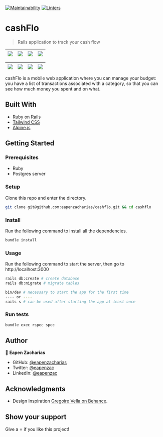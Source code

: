 [![Maintainability](https://api.codeclimate.com/v1/badges/929dc603d4a0d8d0637c/maintainability)](https://codeclimate.com/github/eapenzacharias/cashflo/maintainability) [![Linters](https://github.com/eapenzacharias/cashflo/actions/workflows/linters.yml/badge.svg)](https://github.com/eapenzacharias/cashflo/actions/workflows/linters.yml) 

# cashFlo

> Rails application to track your cash flow

| ![](https://user-images.githubusercontent.com/49812651/161870023-731acda2-e065-4a8d-ab35-d4e0960b2d85.png) | ![](https://user-images.githubusercontent.com/49812651/161870169-a292cd94-d4a6-4ad3-b6db-9ed42f1ade23.png) | ![](https://user-images.githubusercontent.com/49812651/161870268-993ea45b-ccd0-4eb7-9baf-eb778bde6d78.png) | ![](https://user-images.githubusercontent.com/49812651/161870516-d6802bf5-238d-43b8-9ab6-162a8540f4fe.png) |
|:---:|:---:|:---:|:---:|

| ![](https://user-images.githubusercontent.com/49812651/161870318-986c304c-1d4d-43e5-827e-1d3d0fdd9c02.png) | ![](https://user-images.githubusercontent.com/49812651/161870615-264bcd6d-7141-481b-bf55-e431695e84c2.png) | ![](https://user-images.githubusercontent.com/49812651/161870590-32fda25b-f908-444a-8aaf-267ac3fee830.png) | ![](https://user-images.githubusercontent.com/49812651/161871290-1243073c-5103-4c53-a7cc-1a2ce8b87138.png) |
|:---:|:---:|:---:|:---:|

cashFlo is a mobile web application where you can manage your budget: you have a list of transactions associated with a category, so that you can see how much money you spent and on what.

## Built With

- Ruby on Rails
- [Tailwind CSS](https://tailwindcss.com/)
- [Alpine.js](https://alpinejs.dev/)

## Getting Started

### Prerequisites

- Ruby
- Postgres server

### Setup

Clone this repo and enter the directory.

```sh
git clone git@github.com:eapenzacharias/cashflo.git && cd cashflo
```

### Install

Run the following command to install all the dependencies.

```sh
bundle install
```

### Usage

Run the following command to start the server, then go to http://localhost:3000

```sh
rails db:create # create database
rails db:migrate # migrate tables

bin/dev # necessary to start the app for the first time
---- or ----
rails s # can be used after starting the app at least once
```

### Run tests

```sh
bundle exec rspec spec
```

## Author

👤 **Eapen Zacharias**

- GitHub: [@eapenzacharias](https://github.com/eapenzacharias)
- Twitter: [@eapenzac](https://twitter.com/eapenzac)
- LinkedIn: [@eapenzac](https://linkedin.com/in/eapenzac)

## Acknowledgments
- Design Inspiration [Gregoire Vella on Behance](https://www.behance.net/gregoirevella).

## Show your support

Give a ⭐️ if you like this project!
